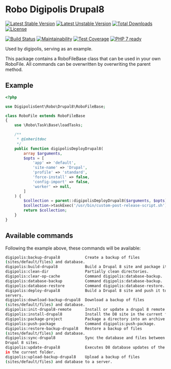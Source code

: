 # Robo Digipolis Drupal8

[![Latest Stable Version](https://poser.pugx.org/digipolisgent/robo-digipolis-drupal8/v/stable)](https://packagist.org/packages/digipolisgent/robo-digipolis-drupal8)
[![Latest Unstable Version](https://poser.pugx.org/digipolisgent/robo-digipolis-drupal8/v/unstable)](https://packagist.org/packages/digipolisgent/robo-digipolis-drupal8)
[![Total Downloads](https://poser.pugx.org/digipolisgent/robo-digipolis-drupal8/downloads)](https://packagist.org/packages/digipolisgent/robo-digipolis-drupal8)
[![License](https://poser.pugx.org/digipolisgent/robo-digipolis-drupal8/license)](https://packagist.org/packages/digipolisgent/robo-digipolis-drupal8)

[![Build Status](https://travis-ci.org/digipolisgent/robo-digipolis-drupal8.svg?branch=develop)](https://travis-ci.org/digipolisgent/robo-digipolis-drupal8)
[![Maintainability](https://api.codeclimate.com/v1/badges/f3b213f3d449af134290/maintainability)](https://codeclimate.com/github/digipolisgent/robo-digipolis-drupal8/maintainability)
[![Test Coverage](https://api.codeclimate.com/v1/badges/f3b213f3d449af134290/test_coverage)](https://codeclimate.com/github/digipolisgent/robo-digipolis-drupal8/test_coverage)
[![PHP 7 ready](https://php7ready.timesplinter.ch/digipolisgent/robo-digipolis-drupal8/develop/badge.svg)](https://travis-ci.org/digipolisgent/robo-digipolis-drupal8)

Used by digipolis, serving as an example.

This package contains a RoboFileBase class that can be used in your own
RoboFile. All commands can be overwritten by overwriting the parent method.

## Example

```php
<?php

use DigipolisGent\Robo\Drupal8\RoboFileBase;

class RoboFile extends RoboFileBase
{
    use \Robo\Task\Base\loadTasks;

    /**
     * @inheritdoc
     */
    public function digipolisDeployDrupal8(
        array $arguments,
        $opts = [
            'app' => 'default',
            'site-name' => 'Drupal',
            'profile' => 'standard',
            'force-install' => false,
            'config-import' => false,
            'worker' => null,
        ]
    ) {
        $collection = parent::digipolisDeployDrupal8($arguments, $opts);
        $collection->taskExec('/usr/bin/custom-post-release-script.sh');
        return $collection;
    }
}

```

## Available commands

Following the example above, these commands will be available:

```bash
digipolis:backup-drupal8           Create a backup of files
(sites/default/files) and database.
digipolis:build-drupal8            Build a Drupal 8 site and package it.
digipolis:clean-dir                Partially clean directories.
digipolis:clear-op-cache           Command digipolis:database-backup.
digipolis:database-backup          Command digipolis:database-backup.
digipolis:database-restore         Command digipolis:database-restore.
digipolis:deploy-drupal8           Build a Drupal 8 site and push it to the
servers.
digipolis:download-backup-drupal8  Download a backup of files
(sites/default/files) and database.
digipolis:init-drupal8-remote      Install or update a drupal 8 remote site.
digipolis:install-drupal8          Install the D8 site in the current folder.
digipolis:package-project          Package a directory into an archive.
digipolis:push-package             Command digipolis:push-package.
digipolis:restore-backup-drupal8   Restore a backup of files
(sites/default/files) and database.
digipolis:sync-drupal8             Sync the database and files between two
Drupal 8 sites.
digipolis:update-drupal8           Executes D8 database updates of the D8 site
in the current folder.
digipolis:upload-backup-drupal8    Upload a backup of files
(sites/default/files) and database to a server.
```

